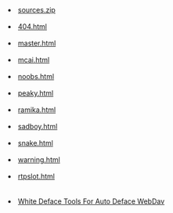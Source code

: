 <html>
  <body>
    <li><a href="defacer.zip">sources.zip</a></li><br>
    <li><a href="404.html">404.html</a></li><br>
    <li><a href="master.html">master.html</a></li><br>
    <li><a href="mcai.html">mcai.html</a></li><br>
    <li><a href="noobs.html">noobs.html</a></li><br>
    <li><a href="peaky.html">peaky.html</a></li><br>
    <li><a href="ramika.html">ramika.html</a></li><br>
    <li><a href="sadboy.html">sadboy.html</a></li><br>
    <li><a href="snake.html">snake.html</a></li><br>
    <li><a href="warning.html">warning.html</a></li><br>
    <li><a href="rtpslot.html">rtpslot.html</a></li><br><br>
    <li><a href="https://github.com/Xcod3bughunt3r/WhiteDeface">White Deface Tools For Auto Deface WebDav</a></li>
  </body>
</html>
